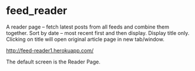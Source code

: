 feed_reader
===========

A reader page – fetch latest posts from all feeds and combine them together. Sort by date – most recent first and then display. Display title only. Clicking on title will open original article page in new tab/window.

http://feed-reader1.herokuapp.com/

The default screen is the Reader Page.


